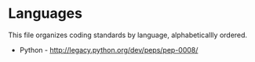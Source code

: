 Languages
=========

This file organizes coding standards by language, alphabeticallly ordered.

* Python - http://legacy.python.org/dev/peps/pep-0008/
